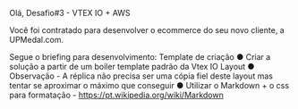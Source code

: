 Olá,
Desafio#3 - VTEX IO + AWS

Você foi contratado para desenvolver o ecommerce do
seu novo cliente, a UPMedal.com.

Segue o briefing para desenvolvimento:
Template de criação
● Criar a solução a partir de um boiler template padrão da Vtex IO
Layout
● Observação - A réplica não precisa ser uma cópia fiel deste layout mas tentar
se aproximar o máximo que conseguir
● Utilizar o Markdown + o css para formatação -
https://pt.wikipedia.org/wiki/Markdown